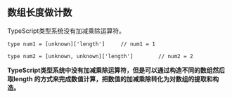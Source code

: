 ## 数组长度做计数
TypeScript类型系统没有加减乘除运算符。

```
type num1 = [unknown]['length']     // num1 = 1

type num2 = [unknown, unknown]['length']        // num2 = 2
```
**TypeScript类型系统中没有加减乘除运算符，但是可以通过构造不同的数组然后取length 的方式来完成数值计算，把数值的加减乘除转化为对数组的提取和构造。**
